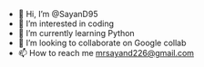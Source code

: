 - 👋 Hi, I’m @SayanD95
- 👀 I’m interested in coding
- 🌱 I’m currently learning Python
- 💞️ I’m looking to collaborate on Google collab
- 📫 How to reach me mrsayand226@gmail.com

<!---
SayanD95/SayanD95 is a ✨ special ✨ repository because its `README.md` (this file) appears on your GitHub profile.
You can click the Preview link to take a look at your changes.
--->
